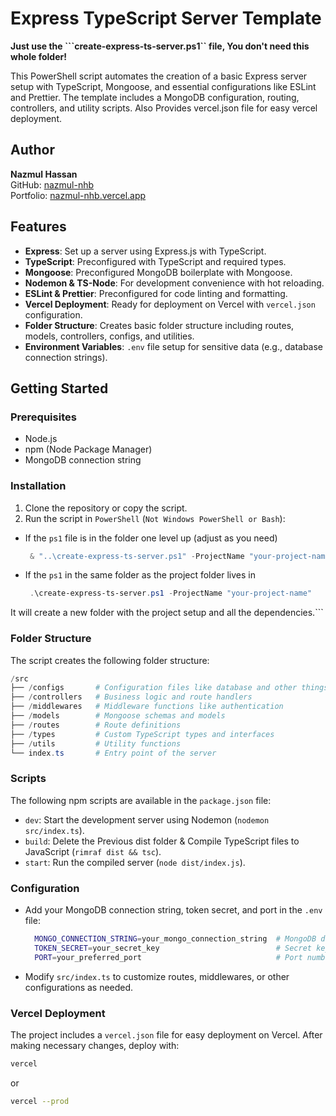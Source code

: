 
# Express TypeScript Server Template

**Just use the ```create-express-ts-server.ps1`` file, You don't need this whole folder!**

This PowerShell script automates the creation of a basic Express server setup with TypeScript, Mongoose, and essential configurations like ESLint and Prettier. The template includes a MongoDB configuration, routing, controllers, and utility scripts. Also Provides vercel.json file for easy vercel deployment.

## Author

**Nazmul Hassan**  
GitHub: [nazmul-nhb](https://github.com/nazmul-nhb)  
Portfolio: [nazmul-nhb.vercel.app](https://nazmul-nhb.vercel.app)

## Features

- **Express**: Set up a server using Express.js with TypeScript.
- **TypeScript**: Preconfigured with TypeScript and required types.
- **Mongoose**: Preconfigured MongoDB boilerplate with Mongoose.
- **Nodemon & TS-Node**: For development convenience with hot reloading.
- **ESLint & Prettier**: Preconfigured for code linting and formatting.
- **Vercel Deployment**: Ready for deployment on Vercel with `vercel.json` configuration.
- **Folder Structure**: Creates basic folder structure including routes, models, controllers, configs, and utilities.
- **Environment Variables**: `.env` file setup for sensitive data (e.g., database connection strings).

## Getting Started

### Prerequisites

- Node.js
- npm (Node Package Manager)
- MongoDB connection string

### Installation

1. Clone the repository or copy the script.
2. Run the script in `PowerShell` (`Not Windows PowerShell or Bash`):

- If the ``ps1`` file is in the folder one level up (adjust as you need)

   ```powershell
    & "..\create-express-ts-server.ps1" -ProjectName "your-project-name"
   ```

- If the ``ps1`` in the same folder as the project folder lives in

   ```powershell
    .\create-express-ts-server.ps1 -ProjectName "your-project-name"
   ```

It will create a new folder with the project setup and all the dependencies.```

### Folder Structure

The script creates the following folder structure:

```powershell
/src
├── /configs       # Configuration files like database and other things
├── /controllers   # Business logic and route handlers
├── /middlewares   # Middleware functions like authentication
├── /models        # Mongoose schemas and models
├── /routes        # Route definitions
├── /types         # Custom TypeScript types and interfaces
├── /utils         # Utility functions
└── index.ts       # Entry point of the server
```

### Scripts

The following npm scripts are available in the `package.json` file:

- `dev`: Start the development server using Nodemon (`nodemon src/index.ts`).
- `build`: Delete the Previous dist folder & Compile TypeScript files to JavaScript (`rimraf dist && tsc`).
- `start`: Run the compiled server (`node dist/index.js`).

### Configuration

- Add your MongoDB connection string, token secret, and port in the `.env` file:

  ```bash
    MONGO_CONNECTION_STRING=your_mongo_connection_string  # MongoDB database connection URL
    TOKEN_SECRET=your_secret_key                          # Secret key for JWT
    PORT=your_preferred_port                              # Port number for the server (development)
  ```

- Modify `src/index.ts` to customize routes, middlewares, or other configurations as needed.

### Vercel Deployment

The project includes a `vercel.json` file for easy deployment on Vercel. After making necessary changes, deploy with:

```bash
vercel
```

or

```bash
vercel --prod
```
